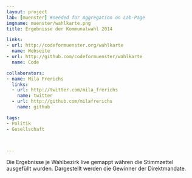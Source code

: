 ```yaml
---
layout: project
lab: [muenster] #needed for Aggregation on Lab-Page
imgname: muenster/wahlkarte.png
title: Ergebnisse der Kommunalwahl 2014

links:
- url: http://codeformuenster.org/wahlkarte
  name: Webseite
- url: http://github.com/codeformuenster/wahlkarte
  name: Code

collaborators:
- name: Mila Frerichs
  links:
  - url: http://twitter.com/mila_frerichs
    name: twitter
  - url: http://github.com/milafrerichs
    name: github

tags:
- Politik
- Gesellschaft



---
```

Die Ergebnisse je Wahlbezirk live gemappt währen die Stimmzettel
ausgefüllt wurden.
Dargestellt werden die Gewinner der Direktmandate.

